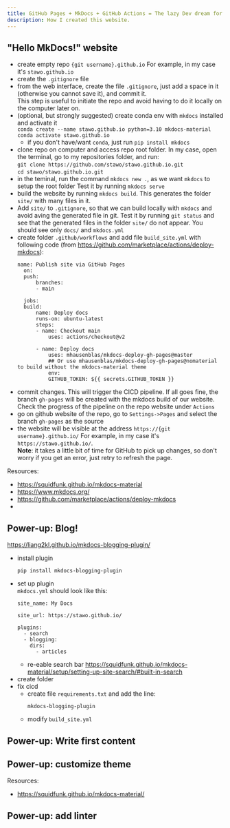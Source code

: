 ```yaml
---
title: GitHub Pages + MkDocs + GitHub Actions = The lazy Dev dream for publishing!
description: How I created this website.
---
```


## "Hello MkDocs!" website

- create empty repo `{git username}.github.io`
  For example, in my case it's `stawo.github.io`
- create the `.gitignore` file
- from the web interface, create the file `.gitignore`, just add a space in it (otherwise you cannot save it), and commit it.  
  This step is useful to initiate the repo and avoid having to do it locally on the computer later on.
- (optional, but strongly suggested) create conda env with `mkdocs` installed and activate it  
  `conda create --name stawo.github.io python=3.10 mkdocs-material`
  `conda activate stawo.github.io`
  - if you don't have/want `conda`, just run `pip install mkdocs`
- clone repo on computer and access repo root folder.
  In my case, open the terminal, go to my repositories folder, and run:  
  `git clone https://github.com/stawo/stawo.github.io.git`  
  `cd stawo/stawo.github.io.git`
- in the teminal, run the command `mkdocs new .`, as we want `mkdocs` to setup the root folder
  Test it by running `mkdocs serve`
- build the website by running `mkdocs build`. This generates the folder `site/` with many files in it.
- Add `site/` to `.gitignore`, so that we can build locally with `mkdocs` and avoid aving the generated file in git.
  Test it by running `git status` and see that the generated files in the folder `site/` do not appear. You should see only `docs/` and `mkdocs.yml`
- create folder `.github/workflows` and add file `build_site.yml` with following code (from https://github.com/marketplace/actions/deploy-mkdocs):
  ```
  name: Publish site via GitHub Pages
    on:
    push:
        branches:
        - main

    jobs:
    build:
        name: Deploy docs
        runs-on: ubuntu-latest
        steps:
        - name: Checkout main
            uses: actions/checkout@v2

        - name: Deploy docs
            uses: mhausenblas/mkdocs-deploy-gh-pages@master
            ## Or use mhausenblas/mkdocs-deploy-gh-pages@nomaterial to build without the mkdocs-material theme
            env:
            GITHUB_TOKEN: ${{ secrets.GITHUB_TOKEN }}
    ```
- commit changes.
  This will trigger the CICD pipeline.
  If all goes fine, the branch `gh-pages` will be created with the mkdocs build of our website.  
  Check the progress of the pipeline on the repo website under `Actions`
- go on github website of the repo, go to `Settings->Pages` and select the branch `gh-pages` as the source
- the website will be visible at the address `https://{git username}.github.io/`
  For example, in my case it's `https://stawo.github.io/`.  
  **Note**: it takes a little bit of time for GitHub to pick up changes, so don't worry if you get an error, just retry to refresh the page.

Resources:
- https://squidfunk.github.io/mkdocs-material
- https://www.mkdocs.org/
- https://github.com/marketplace/actions/deploy-mkdocs
- 

## Power-up: Blog!

https://liang2kl.github.io/mkdocs-blogging-plugin/

- install plugin  
  ```
  pip install mkdocs-blogging-plugin
  ```
- set up plugin  
  `mkdocs.yml` should look like this:  
  ```
  site_name: My Docs
  
  site_url: https://stawo.github.io/

  plugins:
    - search
    - blogging:
      dirs:
        - articles
  ```
  - re-eable search bar
    https://squidfunk.github.io/mkdocs-material/setup/setting-up-site-search/#built-in-search
- create folder
- fix cicd
  - create file `requirements.txt` and add the line:  
    ```
    mkdocs-blogging-plugin
    ```
  - modify `build_site.yml`

## Power-up: Write first content

## Power-up: customize theme

Resources:
- https://squidfunk.github.io/mkdocs-material/

## Power-up: add linter

